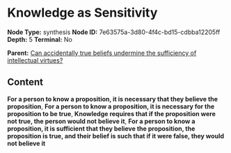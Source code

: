 # Knowledge as Sensitivity

**Node Type:** synthesis
**Node ID:** 7e63575a-3d80-4f4c-bd15-cdbba12205ff
**Depth:** 5
**Terminal:** No

**Parent:** [Can accidentally true beliefs undermine the sufficiency of intellectual virtues?](can-accidentally-true-beliefs-undermine-the-sufficiency-of-intellectual-virtues-antithesis-52e437a4-59d8-4fe1-81cc-481f18c5e2e4.md)

## Content

**For a person to know a proposition, it is necessary that they believe the proposition**, **For a person to know a proposition, it is necessary for the proposition to be true**, **Knowledge requires that if the proposition were not true, the person would not believe it**, **For a person to know a proposition, it is sufficient that they believe the proposition, the proposition is true, and their belief is such that if it were false, they would not believe it**
